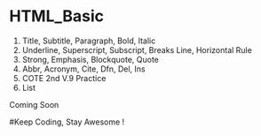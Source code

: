 # HTML_Basic

1. Title, Subtitle, Paragraph, Bold, Italic
2. Underline, Superscript, Subscript, Breaks Line, Horizontal Rule
3. Strong, Emphasis, Blockquote, Quote
4. Abbr, Acronym, Cite, Dfn, Del, Ins
5. COTE 2nd V.9 Practice
6. List

Coming Soon

#Keep Coding, Stay Awesome !
